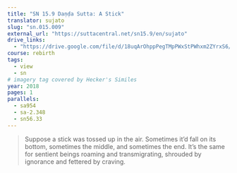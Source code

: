 ```yaml
---
title: "SN 15.9 Daṇḍa Sutta: A Stick"
translator: sujato
slug: "sn.015.009"
external_url: "https://suttacentral.net/sn15.9/en/sujato"
drive_links:
  - "https://drive.google.com/file/d/18uqArOhppPegTMpPWxStPWhxm2ZYrxS6/view?usp=drivesdk"
course: rebirth
tags:
  - view
  - sn
# imagery tag covered by Hecker's Similes
year: 2018
pages: 1
parallels:
  - sa954
  - sa-2.348
  - sn56.33
---
```


> Suppose a stick was tossed up in the air. Sometimes it’d fall on its bottom, sometimes the middle, and sometimes the end. It’s the same for sentient beings roaming and transmigrating, shrouded by ignorance and fettered by craving.

<!---->
